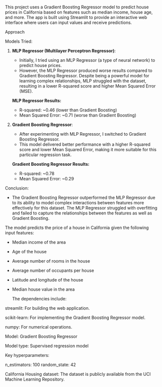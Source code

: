 This project uses a Gradient Boosting Regressor model to predict house prices in California based on features such as median income, house age, and more. The app is built using Streamlit to provide an interactive web interface where users can input values and receive predictions.

Approach

 Models Tried:
 
1. **MLP Regressor (Multilayer Perceptron Regressor)**:
   - Initially, I tried using an MLP Regressor (a type of neural network) to predict house prices.
   - However, the MLP Regressor produced worse results compared to Gradient Boosting Regressor. Despite being a powerful model for learning complex relationships, MLP struggled with the dataset, resulting in a lower R-squared score and higher Mean Squared Error (MSE).
   
   **MLP Regressor Results:**
   - R-squared: ~0.46 (lower than Gradient Boosting)
   - Mean Squared Error: ~0.71 (worse than Gradient Boosting)

2. **Gradient Boosting Regressor**:
   - After experimenting with MLP Regressor, I switched to Gradient Boosting Regressor.
   - This model delivered better performance with a higher R-squared score and lower Mean Squared Error, making it more suitable for this particular regression task.
   
   **Gradient Boosting Regressor Results:**
   - R-squared: ~0.78
   - Mean Squared Error: ~0.29

Conclusion:

- The Gradient Boosting Regressor outperformed the MLP Regressor due to its ability to model complex interactions between features more effectively for this dataset. The MLP Regressor struggled with overfitting and failed to capture the relationships between the features as well as Gradient Boosting.


The model predicts the price of a house in California given the following input features:

- Median income of the area
  
- Age of the house
  
- Average number of rooms in the house
  
- Average number of occupants per house
  
- Latitude and longitude of the house
  
- Median house value in the area
  

  The dependencies include:

streamlit: For building the web application.

scikit-learn: For implementing the Gradient Boosting Regressor model.

numpy: For numerical operations.




Model: Gradient Boosting Regressor

Model type: Supervised regression model

Key hyperparameters:

n_estimators: 100
random_state: 42

California Housing dataset: The dataset is publicly available from the UCI Machine Learning Repository.
